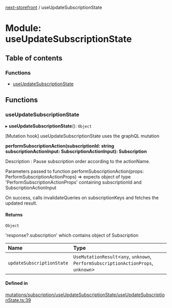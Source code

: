 [next-storefront](../README.md) / useUpdateSubscriptionState

# Module: useUpdateSubscriptionState

## Table of contents

### Functions

- [useUpdateSubscriptionState](useUpdateSubscriptionState.md#useupdatesubscriptionstate)

## Functions

### useUpdateSubscriptionState

▸ **useUpdateSubscriptionState**(): `Object`

[Mutation hook] useUpdateSubscriptionState uses the graphQL mutation

<b>performSubscriptionAction(subscriptionId: string subscriptionActionInput: SubscriptionActionInput): Subscription</b>

Description : Pause subscription order according to the actionName.

Parameters passed to function performSubscriptionAction(props: PerformSubscriptionActionProps) => expects object of type 'PerformSubscriptionActionProps' containing subscriptionId and SubscriptionActionInput

On success, calls invalidateQueries on subscriptionKeys and fetches the updated result.

#### Returns

`Object`

'response?.subscription' which contains object of Subscription

| Name | Type |
| :------ | :------ |
| `updateSubscriptionState` | `UseMutationResult`<`any`, `unknown`, `PerformSubscriptionActionProps`, `unknown`\> |

#### Defined in

[mutations/subscription/useUpdateSubscriptionState/useUpdateSubscriptionState.ts:39](https://github.com/KiboSoftware/nextjs-storefront/blob/474c22ea/hooks/mutations/subscription/useUpdateSubscriptionState/useUpdateSubscriptionState.ts#L39)

